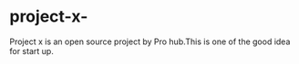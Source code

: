 # project-x-
Project x is an open source project by Pro hub.This is one of the good idea for start up.
